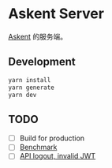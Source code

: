 # Askent Server

[Askent](https://github.com/BerlinChan/askent/) 的服务端。

## Development

```sh
yarn install
yarn generate
yarn dev
```

## TODO

- [ ] Build for production
- [ ] [Benchmark](https://github.com/benawad/node-graphql-benchmarks)
- [ ] [API logout, invalid JWT](https://www.npmjs.com/package/express-jwt)
